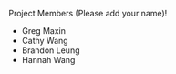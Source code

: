 Project Members (Please add your name)!
  - Greg Maxin
  - Cathy Wang
  - Brandon Leung
  - Hannah Wang
